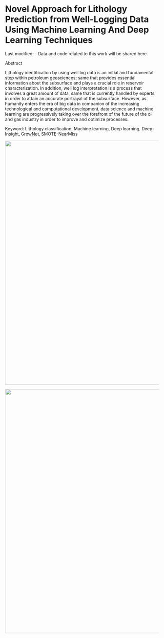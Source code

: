 # Novel Approach for Lithology Prediction from Well-Logging Data Using Machine Learning And Deep Learning Techniques
Last modified: -
Data and code related to this work will be shared here.

Abstract

Lithology identification by using well log data is an initial and fundamental step within petroleum geosciences; same that provides essential information about the subsurface and plays a crucial role in reservoir characterization. In addition, well log interpretation is a process that involves a great amount of data, same that is currently handled by experts in order to attain an accurate portrayal of the subsurface. However, as humanity enters the era of big data in companion of the increasing technological and computational development, data science and machine learning are progressively taking over the forefront of the future of the oil and gas industry in order to improve and optimize processes.

Keyword: Lithology classification, Machine learning, Deep learning, Deep-Insight, GrowNet, SMOTE-NearMiss

<p align="center">
  <img width="800" src="https://github.com/Hamid-Reza-Mousavi/Lithology_Classification/blob/main/figs/L1.jpg" />
</p>
<p align="center">
  <img width="800" src="https://github.com/Hamid-Reza-Mousavi/Lithology_Classification/blob/main/figs/L2.jpg" />
</p>
